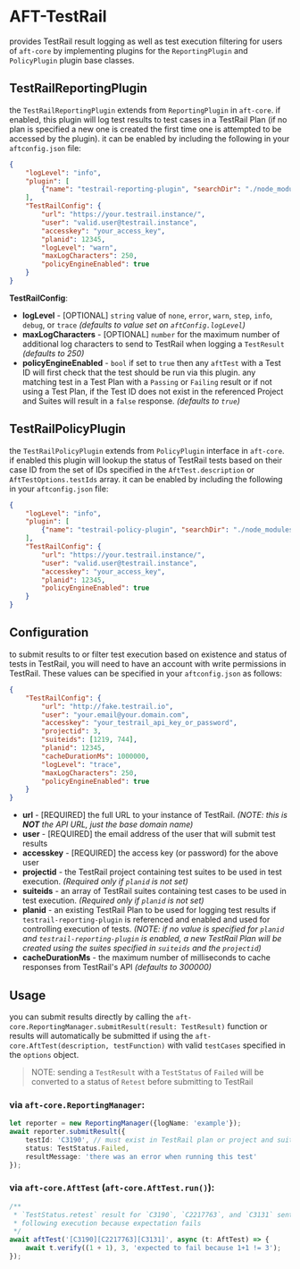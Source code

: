 # AFT-TestRail
provides TestRail result logging as well as test execution filtering for users of `aft-core` by implementing plugins for the `ReportingPlugin` and `PolicyPlugin` plugin base classes.

## TestRailReportingPlugin
the `TestRailReportingPlugin` extends from `ReportingPlugin` in `aft-core`. if enabled, this plugin will log test results to test cases in a TestRail Plan (if no plan is specified a new one is created the first time one is attempted to be accessed by the plugin). it can be enabled by including the following in your `aftconfig.json` file:
```json
{
    "logLevel": "info",
    "plugin": [
        {"name": "testrail-reporting-plugin", "searchDir": "./node_modules/"}
    ],
    "TestRailConfig": {
        "url": "https://your.testrail.instance/",
        "user": "valid.user@testrail.instance",
        "accesskey": "your_access_key",
        "planid": 12345,
        "logLevel": "warn",
        "maxLogCharacters": 250,
        "policyEngineEnabled": true
    }
}
```
**TestRailConfig**:
- **logLevel** - [OPTIONAL] `string` value of `none`, `error`, `warn`, `step`, `info`, `debug`, or `trace` _(defaults to value set on `aftConfig.logLevel`)_
- **maxLogCharacters** - [OPTIONAL] `number` for the maximum number of additional log characters to send to TestRail when logging a `TestResult` _(defaults to 250)_
- **policyEngineEnabled** - `bool` if set to `true` then any `aftTest` with a Test ID will first check that the test should be run via this plugin. any matching test in a Test Plan with a `Passing` or `Failing` result or if not using a Test Plan, if the Test ID does not exist in the referenced Project and Suites will result in a `false` response. _(defaults to `true`)_

## TestRailPolicyPlugin
the `TestRailPolicyPlugin` extends from `PolicyPlugin` interface in `aft-core`. if enabled this plugin will lookup the status of TestRail tests based on their case ID from the set of IDs specified in the `AftTest.description` or `AftTestOptions.testIds` array. it can be enabled by including the following in your `aftconfig.json` file:
```json
{
    "logLevel": "info",
    "plugin": [
        {"name": "testrail-policy-plugin", "searchDir": "./node_modules/"}
    ],
    "TestRailConfig": {
        "url": "https://your.testrail.instance/",
        "user": "valid.user@testrail.instance",
        "accesskey": "your_access_key",
        "planid": 12345,
        "policyEngineEnabled": true
    }
}
```
## Configuration
to submit results to or filter test execution based on existence and status of tests in TestRail, you will need to have an account with write permissions in TestRail. These values can be specified in your `aftconfig.json` as follows:
```json
{
    "TestRailConfig": {
        "url": "http://fake.testrail.io",
        "user": "your.email@your.domain.com",
        "accesskey": "your_testrail_api_key_or_password",
        "projectid": 3,
        "suiteids": [1219, 744],
        "planid": 12345,
        "cacheDurationMs": 1000000,
        "logLevel": "trace",
        "maxLogCharacters": 250,
        "policyEngineEnabled": true
    }
}
```
- **url** - [REQUIRED] the full URL to your instance of TestRail. _(NOTE: this is **NOT** the API URL, just the base domain name)_
- **user** - [REQUIRED] the email address of the user that will submit test results
- **accesskey** - [REQUIRED] the access key (or password) for the above user
- **projectid** - the TestRail project containing test suites to be used in test execution. _(Required only if `planid` is not set)_
- **suiteids** - an array of TestRail suites containing test cases to be used in test execution. _(Required only if `planid` is not set)_
- **planid** - an existing TestRail Plan to be used for logging test results if `testrail-reporting-plugin` is referenced and enabled and used for controlling execution of tests. _(NOTE: if no value is specified for `planid` and `testrail-reporting-plugin` is enabled, a new TestRail Plan will be created using the suites specified in `suiteids` and the `projectid`)_
- **cacheDurationMs** - the maximum number of milliseconds to cache responses from TestRail's API _(defaults to 300000)_

## Usage
you can submit results directly by calling the `aft-core.ReportingManager.submitResult(result: TestResult)` function or results will automatically be submitted if using the `aft-core.AftTest(description, testFunction)` with valid `testCases` specified in the `options` object. 

> NOTE: sending a `TestResult` with a `TestStatus` of `Failed` will be converted to a status of `Retest` before submitting to TestRail

### via `aft-core.ReportingManager`:
```typescript
let reporter = new ReportingManager({logName: 'example'});
await reporter.submitResult({
    testId: 'C3190', // must exist in TestRail plan or project and suites
    status: TestStatus.Failed,
    resultMessage: 'there was an error when running this test'
});
```
### via `aft-core.AftTest` (`aft-core.AftTest.run()`):
```typescript
/** 
 * `TestStatus.retest` result for `C3190`, `C2217763`, and `C3131` sent to TestRail
 * following execution because expectation fails
 */
await aftTest('[C3190][C2217763][C3131]', async (t: AftTest) => {
    await t.verify((1 + 1), 3, 'expected to fail because 1+1 != 3');
});
```
